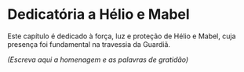 # Dedicatória a Hélio e Mabel

Este capítulo é dedicado à força, luz e proteção de Hélio e Mabel, cuja presença foi fundamental na travessia da Guardiã.

*(Escreva aqui a homenagem e as palavras de gratidão)*